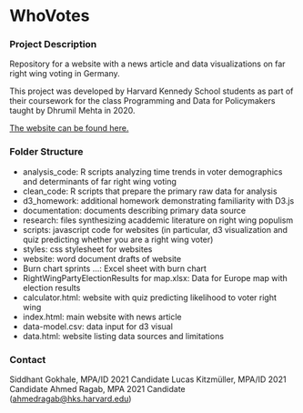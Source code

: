 # WhoVotes

### Project Description 

Repository for a website with a news article and data visualizations on far right wing voting in Germany.

This project was developed by Harvard Kennedy School students as part of their coursework for the class Programming and Data for Policymakers taught by Dhrumil Mehta in 2020.

[The website can be found here.](https://aragab87.github.io/WhoVotes/index.html)

### Folder Structure
* analysis_code: R scripts analyzing time trends in voter demographics and determinants of far right wing voting 
* clean_code: R scripts that prepare the primary raw data for analysis
* d3_homework: additional homework demonstrating familiarity with D3.js
* documentation: documents describing primary data source
* research: files synthesizing acaddemic literature on right wing populism
* scripts: javascript code for websites (in particular, d3 visualization and quiz predicting whether you are a right wing voter)
* styles: css stylesheet for websites
* website: word document drafts of website
* Burn chart sprints ...: Excel sheet with burn chart
* RightWingPartyElectionResults for map.xlsx: Data for Europe map with election results
* calculator.html: website with quiz predicting likelihood to voter right wing
* index.html: main website with news article
* data-model.csv: data input for d3 visual
* data.html: website listing data sources and limitations


### Contact

Siddhant Gokhale, MPA/ID 2021 Candidate
Lucas Kitzmüller, MPA/ID 2021 Candidate
Ahmed Ragab, MPA 2021 Candidate (ahmedragab@hks.harvard.edu)




